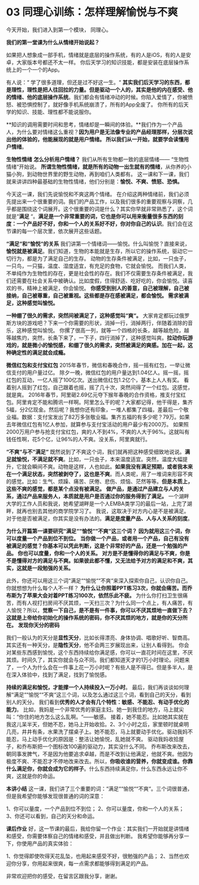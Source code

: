 # 03 同理心训练：怎样理解愉悦与不爽

今天开始，我们进入到第一个模块， 同理心。

**我们的第一堂课为什么从情绪开始说起？**

如果把人想象成一部手机，情绪就是底层的操作系统，有的人是iOS，有的人是安卓，大家版本号都还不太一样。 你后天学习的知识技能，都是安装在底层操作系统上的一个一个的App。

有人说：“ 学了很多道理，但还是过不好这一生。“ **其实我们后天学习的东西，都是理性，理性是把人往回拉的力量。但是驱动一个人的，其实是他的内在感受、他的情绪、他的底层操作系统**。我们都会有情绪冲动的时候。你陷入爱情了，你被愤怒、被恐惧控制了，就好像手机系统崩溃了，所有的App全废了。 你所有的后天学的知识、技能、理性都不能说服你。

**知识的调用需要时间和思考，情绪却是一瞬间的体验。**我们作为一个产品人，为什么要对情绪这么重视？**因为用户是无法像专业的产品经理那样，分层次说出他的体验的，他能展现的就是用户情绪。 所以我们从一开始，就要学会读懂用户情绪**。

**生物性情绪**
**怎么分析用户情绪？**
我们从所有生物都一致的底层情绪—— “生物性情绪“开始说。 **所谓生物性情绪，就是所有的动物一出生就有的情绪**，从你养的小猫小狗，到动物世界里的野生动物，再到咱们人类都有。 这一课和下一课，我们就来讲讲四种最基础的生物性情绪，他们分别是：**愉悦、不爽、愤怒、恐惧。**

今天这一课，我们先说愉悦和不爽这两个情绪。 在介绍这两种情绪前，我们必须先提出来一个很重要的词。我们的产品工作，以及我们很多的重要观察与洞察，几乎都是围绕这个词展开。这个很重要的词是什么？其实你早就非常熟悉了，这个词就是“**满足** “。**满足是一个非常重要的词，它也是你可以用来衡量很多东西的刻度：一个产品好不好，你和一个人的关系好不好，你对你自己的认识**。我们会在这节课的每一个层次里，依次展开这些话题。

**“满足“和“愉悦“的关系**
我们讲第一个情绪词——愉悦。什么叫愉悦？直接来说，**愉悦就是被满足**。我们知道，生物的本能就是生存，所以它的操作系统，驱动它一切行为，都是为了满足自己的生存。 动物的生存条件被满足，比如，一只虫子，一只鸟，一只猫，温度、湿度适宜，有充足的食物，它就会愉悦。 而我们人类，不单纯作为生物性的存在，更是社会性的存在。我们不仅需要生存条件被满足，我们还需要在社会关系中被确认。比如度假，住得舒适、吃好吃的，你会愉悦。读喜欢的书，精神上被满足，你会愉悦。 **你感受到别人的善意，自己被理解，自己被接纳，自己被尊重，自己被重视。这些都是存在感被满足，都会愉悦。 需求被满足，这种感觉叫愉悦。**

**一种绷了很久的需求，突然间被满足了，这种感觉叫“爽“。** 大家肯定都玩过俄罗斯方块的游戏吧？下来一个你需要的形状，消掉一行，消掉两行，伴随着消除的音乐，这种感觉叫愉悦。 你摞了很高一列，就等一个四格的长条，越等越危险，越等越焦灼，突然，长条下来了，一下子，四行消掉了，这种感觉叫爽。**拉动你玩游戏的，就是微小的愉悦感，和绷了很久的需求，突然被满足的爽感。加在一起，这种确定性的满足就会成瘾。** 

**微信红包和支付宝红包**
2015年春节，微信和春晚合作，摇一摇有红包，一举让微信支付的用户量过亿。 除夕一晚，微信红包的用户量达到1.04亿人。摇一摇，摇红包的互动，一亿人摇了100亿次。送出微信红包1.2亿个，基本上人人有奖。 看着别人摇到了红包，自己跟着也摇，摇了几十次，突然间得了一个红包。这感觉，就是爽。 2016年春节，阿里砸2.69亿元夺下猴年春晚的合作资格，推支付宝红包。阿里肯定不能和腾讯一样啊。阿里怎么干的呢？大家都记得，他干得是，集齐5福，分2亿现金。然后呢？我想你还有印象，一堆人都集了四福，差最后一个敬业福。数据：支付宝发出了82万多张敬业福。集齐五福的有多少呢？79万。如果去年微信红包有1亿人参加，就算参与支付宝活动的用户最少有2000万。 如果照2000万用户参与抢支付宝红包，爽的人不到4%，不爽的人大于96%。这就叫有钱任性啊，花5个亿，让96%的人不爽。没关系，阿里爽就行。

**“不爽“与不“满足“**
既然说到了不爽这个词，我们就再把这种感受细致地说说。**满足就愉悦，不满足就不爽**。比如，一只虫子，本来温度适宜。突然，温度大幅提升，它就会瞬间不爽。动物是这样，人也如此。**如果我没有满足预期，或者我本来在一个满足状态，突然被剥夺了，这也是不爽**。而人类呢，用了一堆词来形容不爽的感觉。比如：生气、烦躁、痛苦、厌倦、悲伤、烦恼、茫然等等。**但是本质上，这些不爽的感觉，都是某个点没有被满足。** **做产品，是通过产品建立与人的关系，通过产品来服务人，本质就是用户是否通过你的服务得到了满足。** 一个湖畔大学的工作人员和我说，她希望湖畔是一个人EMBA类学习的最后一站，上完了湖畔，就再也别去其他的商学院学习了。 我说，这取决于对方内心是不是被满足。对于他是否被满足，你其实是没有办法的。**满足是度量产品、人与人关系的刻度**。

**为什么开篇第一课要研究“满足““愉悦““不爽“这三个词？**
**因为就用这三个词，你可以度量一个产品到位不到位。** **当你做一个产品，或者用一个产品，自己有没有被满足的感觉？你基本可以凭此判断，这是个非常好的产品，还是一个勉强的产品。 你也可以度量，你和一个人的关系。 对方是不是懂得你的满足与不爽，你是不是懂得对方的满足与不爽。如果彼此都不懂，又无法给予对方的满足和不爽，其实，这就是一段勉强的关系。**

此外，你还可以用这三个词“满足““愉悦““不爽“来深入探索你自己，认识你自己。你就想想为什么每个人不一样？
**为什么让你照着PPT练习3次，你就会痛苦。而乔布斯为了苹果大会对着PPT练习100次，依然乐此不疲。** 为什么你打扫卫生很痛苦，而有人视打扫房间不厌其烦，一天扫三次？为什么同一个点上，有人痛苦，有人愉悦？所以，**觉察一下自己，是不是有一件事，你可以不厌其烦地一直做下去？** **这就是上帝给你初始化的操作系统的密码，你不厌其烦的地方，就是你的天分所在。**
**发现你天分的密码**

我们一般认为的天分是**显性天分**，比如长得漂亮、身体协调、唱歌好听、智商高。 其实还有一种天分，是**隐性天分**，他不会两三岁展现出来，让别人看得到。 你会对某些东西感到愉悦，这个东西持续给你满足感，你可以一直花时间在这里，不厌其烦。时间久了，其实你就会与众不同。我们都知道天才的1万小时理论。问题来了，一个人为什么会在一件事上花一万小时呢？有些人是不得已。但是多半人，是在深入体验中，找到了满足，找到了愉悦感。

**持续的满足和愉悦，才能撑一个人持续投入一万小时**。 最后，我们再谈谈如何理解“满足““愉悦““不爽“这三个词，以及怎么通过这三个词，看到自己的天分，看到别人的天分。 我们看到**优秀的人才会有几个特性：敏感、不能忍、有动手优化的能力**。 比如，我妈是一个非常优秀的家庭主妇。她一到我住的地方，马上就尖叫：“你住的地方怎么这么乱啊。“——敏感。 接着，她不能忍。比如她其实就在我这儿呆半天，但她不忍，她马上开始收拾。2、3个小时之后，家里顿时就桌明几亮，井井有条，水果洗了摆桌子上。她不能忍，马上就要动手优化。驱动我妈不能忍，马上动手优化的原因是：整洁让她愉悦，乱她就不爽。 驱动我妈收拾屋子，和乔布斯把一个图标改100遍的驱动力，其实没什么不同。 乔布斯改来改去，朝同事发脾气，不是因为他要追求卓越，而是不改到让他满足，他就不爽。他因为极度不爽、不能忍才不停地改来改去。所以，**你吸收谁的营养，你就变成谁。你靠什么满足你，你就会成为它的样子**。什么东西持续满足你，什么东西永远让你不爽，这就是你的命运。

**本讲小结**
这一课，我们讲了三个重要的词：“满足““愉悦““不爽“。三个词很普通，但是我希望你能够发现很普通的词的深意：

1、你可以量度，一个产品到位不到位；
2、你可以量度，你和一个人的关系；
3、你还可以看到，自己的天分和命运。

**课后作业**
好，这一节课的最后，我给你留一个作业：其实我们一开始就是讲情绪和感受，你需要体察自己的情绪和感受，并且做出判断。 我希望你能够再分享一下，你使用产品的真实体验：

1、你觉得即使吹得天花乱坠，也用起来感受不好，很勉强的产品；
2、当然也欢迎你分享，你用起来很爽，每一点需求都能够得到满足的产品。

非常欢迎把你的感受，在留言区跟我分享，谢谢。